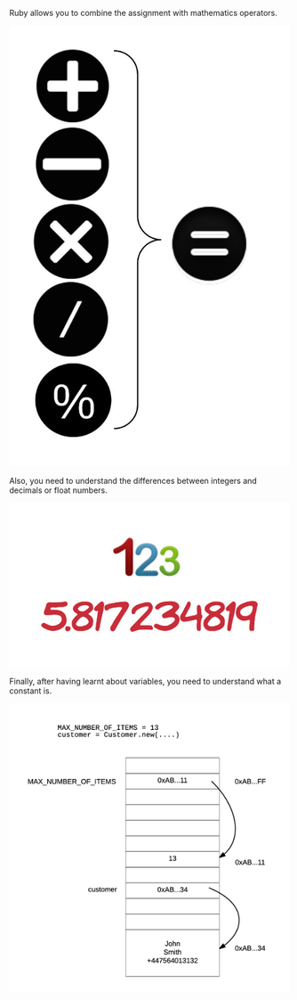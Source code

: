 Ruby allows you to combine the assignment with mathematics operators. 

![./images/Math Operators Combined With Assignment Operator](./images/math-operators-combined-with-assignment-operator.jpg)

Also, you need to understand the differences between integers and decimals or float numbers.

![./images/Integers vs Decimals and Floats](./images/integers-vs-decimals-and-floats.jpg)

Finally, after having learnt about variables, you need to understand what a constant is.

![./images/Constants](./images/constant-is-like-a-variable.png)

